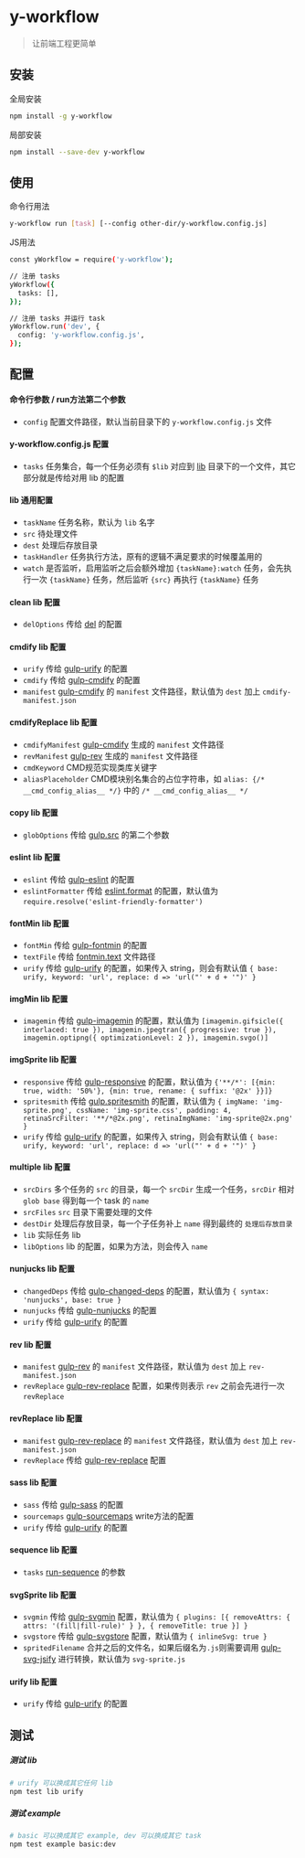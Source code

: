 # y-workflow

> 让前端工程更简单



## 安装

全局安装
```bash
npm install -g y-workflow
```

局部安装
```bash
npm install --save-dev y-workflow
```



## 使用

命令行用法
```bash
y-workflow run [task] [--config other-dir/y-workflow.config.js]
```

JS用法
```bash
const yWorkflow = require('y-workflow');

// 注册 tasks
yWorkflow({
  tasks: [],
});

// 注册 tasks 并运行 task
yWorkflow.run('dev', {
  config: 'y-workflow.config.js',
});
```



## 配置

#### 命令行参数 / run方法第二个参数

* `config` 配置文件路径，默认当前目录下的 `y-workflow.config.js` 文件


#### y-workflow.config.js 配置

* `tasks` 任务集合，每一个任务必须有 `$lib` 对应到 [lib](https://github.com/yued-fe/y-workflow/tree/master/lib) 目录下的一个文件，其它部分就是传给对用 lib 的配置


#### lib 通用配置

* `taskName` 任务名称，默认为 `lib` 名字
* `src` 待处理文件
* `dest` 处理后存放目录
* `taskHandler` 任务执行方法，原有的逻辑不满足要求的时候覆盖用的
* `watch` 是否监听，启用监听之后会额外增加 `{taskName}:watch` 任务，会先执行一次 `{taskName}` 任务，然后监听 `{src}` 再执行 `{taskName}` 任务

#### clean lib 配置

* `delOptions` 传给 [del](https://github.com/sindresorhus/del) 的配置

#### cmdify lib 配置

* `urify` 传给 [gulp-urify](https://github.com/yued-fe/y-workflow/blob/master/plugins/gulp-urify/index.js) 的配置
* `cmdify` 传给 [gulp-cmdify](https://github.com/yued-fe/y-workflow/blob/master/plugins/gulp-cmdify/index.js) 的配置
* `manifest` [gulp-cmdify](https://github.com/yued-fe/y-workflow/blob/master/plugins/gulp-cmdify/index.js) 的 `manifest` 文件路径，默认值为 `dest` 加上 `cmdify-manifest.json`


#### cmdifyReplace lib 配置

* `cmdifyManifest` [gulp-cmdify](https://github.com/yued-fe/y-workflow/blob/master/plugins/gulp-cmdify/index.js) 生成的 `manifest` 文件路径
* `revManifest` [gulp-rev](https://github.com/sindresorhus/gulp-rev) 生成的 `manifest` 文件路径
* `cmdKeyword` CMD规范实现类库关键字
* `aliasPlaceholder` CMD模块别名集合的占位字符串，如 `alias: {/* __cmd_config_alias__ */}` 中的 `/* __cmd_config_alias__ */`


#### copy lib 配置

* `globOptions` 传给 [gulp.src](https://github.com/gulpjs/gulp/blob/master/docs/API.md) 的第二个参数

#### eslint lib 配置

* `eslint` 传给 [gulp-eslint](https://github.com/adametry/gulp-eslint) 的配置
* `eslintFormatter` 传给 [eslint.format](https://github.com/adametry/gulp-eslint#eslintformatformatter-output) 的配置，默认值为 `require.resolve('eslint-friendly-formatter')`


#### fontMin lib 配置

* `fontMin` 传给 [gulp-fontmin](https://github.com/ecomfe/gulp-fontmin) 的配置
* `textFile` 传给 [fontmin.text](https://github.com/ecomfe/gulp-fontmin#api) 文件路径
* `urify` 传给 [gulp-urify](https://github.com/yued-fe/y-workflow/blob/master/plugins/gulp-urify/index.js) 的配置，如果传入 string，则会有默认值 `{ base: urify, keyword: 'url', replace: d => 'url("' + d + '")' }`


#### imgMin lib 配置

* `imagemin` 传给 [gulp-imagemin](https://github.com/sindresorhus/gulp-imagemin) 的配置，默认值为 `[imagemin.gifsicle({ interlaced: true }), imagemin.jpegtran({ progressive: true }), imagemin.optipng({ optimizationLevel: 2 }), imagemin.svgo()]`


#### imgSprite lib 配置

* `responsive` 传给 [gulp-responsive](https://github.com/mahnunchik/gulp-responsive) 的配置，默认值为 `{'**/*': [{min: true, width: '50%'}, {min: true, rename: { suffix: '@2x' }}]}`
* `spritesmith` 传给 [gulp.spritesmith](https://github.com/twolfson/gulp.spritesmith) 的配置，默认值为 `{ imgName: 'img-sprite.png', cssName: 'img-sprite.css', padding: 4, retinaSrcFilter: '**/*@2x.png', retinaImgName: 'img-sprite@2x.png' }`
* `urify` 传给 [gulp-urify](https://github.com/yued-fe/y-workflow/blob/master/plugins/gulp-urify/index.js) 的配置，如果传入 string，则会有默认值 `{ base: urify, keyword: 'url', replace: d => 'url("' + d + '")' }`


#### multiple lib 配置

* `srcDirs` 多个任务的 `src` 的目录，每一个 `srcDir` 生成一个任务，`srcDir` 相对 `glob base` 得到每一个 task 的 `name`
* `srcFiles` `src` 目录下需要处理的文件
* `destDir` 处理后存放目录，每一个子任务补上 `name` 得到最终的 `处理后存放目录`
* `lib` 实际任务 lib
* `libOptions` lib 的配置，如果为方法，则会传入 `name` 


#### nunjucks lib 配置

* `changedDeps` 传给 [gulp-changed-deps](https://github.com/yued-fe/y-workflow/blob/master/plugins/gulp-changed-deps/index.js) 的配置，默认值为 `{ syntax: 'nunjucks', base: true }`
* `nunjucks` 传给 [gulp-nunjucks](https://github.com/sindresorhus/gulp-nunjucks) 的配置
* `urify` 传给 [gulp-urify](https://github.com/yued-fe/y-workflow/blob/master/plugins/gulp-urify/index.js) 的配置


#### rev lib 配置

* `manifest` [gulp-rev](https://github.com/sindresorhus/gulp-rev) 的 `manifest` 文件路径，默认值为 `dest` 加上 `rev-manifest.json`
* `revReplace` [gulp-rev-replace](https://github.com/jamesknelson/gulp-rev-replace) 配置，如果传则表示 `rev` 之前会先进行一次 `revReplace`


#### revReplace lib 配置

* `manifest` [gulp-rev-replace](https://github.com/jamesknelson/gulp-rev-replace) 的 `manifest` 文件路径，默认值为 `dest` 加上 `rev-manifest.json`
* `revReplace` 传给 [gulp-rev-replace](https://github.com/jamesknelson/gulp-rev-replace) 配置


#### sass lib 配置

* `sass` 传给 [gulp-sass](https://github.com/dlmanning/gulp-sass) 的配置
* `sourcemaps` [gulp-sourcemaps](https://github.com/gulp-sourcemaps/gulp-sourcemaps) write方法的配置
* `urify` 传给 [gulp-urify](https://github.com/yued-fe/y-workflow/blob/master/plugins/gulp-urify/index.js) 的配置


#### sequence lib 配置

* `tasks` [run-sequence]() 的参数


#### svgSprite lib 配置

* `svgmin` 传给 [gulp-svgmin](https://github.com/ben-eb/gulp-svgmin) 配置，默认值为 `{ plugins: [{ removeAttrs: { attrs: '(fill|fill-rule)' } }, { removeTitle: true }] }`
* `svgstore` 传给 [gulp-svgstore](https://github.com/w0rm/gulp-svgstore) 配置，默认值为 `{ inlineSvg: true }`
* `spritedFilename` 合并之后的文件名，如果后缀名为`.js`则需要调用 [gulp-svg-jsify](https://github.com/yued-fe/y-workflow/blob/master/plugins/gulp-svg-jsify/index.js) 进行转换，默认值为 `svg-sprite.js`


#### urify lib 配置

* `urify` 传给 [gulp-urify](https://github.com/yued-fe/y-workflow/blob/master/plugins/gulp-urify/index.js) 的配置



## 测试

##### 测试 lib
```bash
# urify 可以换成其它任何 lib
npm test lib urify
```

##### 测试 example
```bash
# basic 可以换成其它 example, dev 可以换成其它 task
npm test example basic:dev
```
